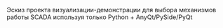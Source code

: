 Эскиз проекта визуализации-демонстрации для выбора механизмов работы SCADA используя
только Python + AnyQt/PySide/PyQt